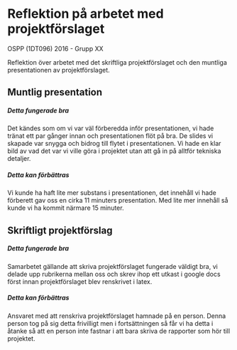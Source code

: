 # Reflektion på arbetet med projektförslaget

OSPP (1DT096) 2016 - Grupp XX

Reflektion över arbetet med det skriftliga projektförslaget och den muntliga presentationen av projektförslaget. 

## Muntlig presentation 

##### Detta fungerade bra

Det kändes som om vi var väl förberedda inför presentationen, vi hade tränat ett par gånger innan och presentationen flöt på bra. De slides vi skapade var snygga och bidrog till flytet i presentationen. Vi hade en klar bild av vad det var vi ville göra i projektet utan att gå in på alltför tekniska detaljer.

##### Detta kan förbättras

Vi kunde ha haft lite mer substans i presentationen, det innehåll vi hade förberett gav oss en cirka 11 minuters presentation. Med lite mer innehåll så kunde vi ha kommit närmare 15 minuter.

## Skriftligt projektförslag

##### Detta fungerade bra
Samarbetet gällande att skriva projektförslaget fungerade väldigt bra, vi delade upp rubrikerna mellan oss och skrev ihop ett utkast i google docs först innan projektförslaget blev renskrivet i latex.

##### Detta kan förbättras

Ansvaret med att renskriva projektförslaget hamnade på en person. Denna person tog på sig detta frivilligt men i fortsättningen så får vi ha detta i åtanke så att en person inte fastnar i att bara skriva de rapporter som hör till projektet.




